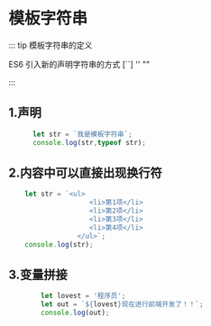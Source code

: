 # 模板字符串

::: tip 模板字符串的定义

ES6 引入新的声明字符串的方式 [``] '' ""

:::

## 1.声明

```js
      let str = `我是模板字符串`;
      console.log(str,typeof str);
```

## 2.内容中可以直接出现换行符

```js
    let str = `<ul>
                    <li>第1项</li>
                    <li>第2项</li>
                    <li>第3项</li>
                    <li>第4项</li>
                 </ul>`;
    console.log(str);
```

## 3.变量拼接

```js
        let lovest = '程序员';
        let out = `${lovest}现在进行前端开发了！！`;
        console.log(out);
```